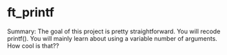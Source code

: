 # ft_printf
Summary:
The goal of this project is pretty straightforward. You will recode printf().
You will mainly learn about using a variable number of arguments. How cool is that??
